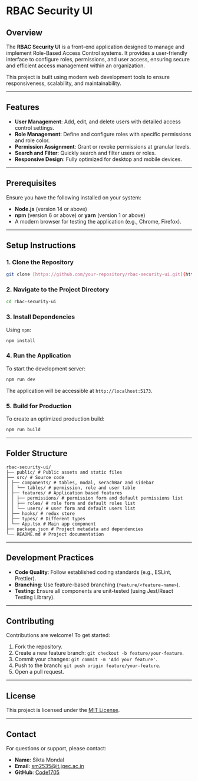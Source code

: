 # RBAC Security UI

## Overview

The **RBAC Security UI** is a front-end application designed to manage and implement Role-Based Access Control systems. It provides a user-friendly interface to configure roles, permissions, and user access, ensuring secure and efficient access management within an organization.

This project is built using modern web development tools to ensure responsiveness, scalability, and maintainability.

---

## Features

- **User Management**: Add, edit, and delete users with detailed access control settings.
- **Role Management**: Define and configure roles with specific permissions and role color.
- **Permission Assignment**: Grant or revoke permissions at granular levels.
- **Search and Filter**: Quickly search and filter users or roles.
- **Responsive Design**: Fully optimized for desktop and mobile devices.

---

## Prerequisites

Ensure you have the following installed on your system:

- **Node.js** (version 14 or above)
- **npm** (version 6 or above) or **yarn** (version 1 or above)
- A modern browser for testing the application (e.g., Chrome, Firefox).

---

## Setup Instructions

### 1. Clone the Repository

```bash
git clone [https://github.com/your-repository/rbac-security-ui.git](https://github.com/Code1705/rbac-security-ui)
```

### 2. Navigate to the Project Directory

```bash
cd rbac-security-ui
```

### 3. Install Dependencies

Using `npm`:

```bash
npm install
```

### 4. Run the Application

To start the development server:

```bash
npm run dev
```

The application will be accessible at `http://localhost:5173`.

### 5. Build for Production

To create an optimized production build:

```bash
npm run build
```

---

## Folder Structure

```plaintext
rbac-security-ui/
├── public/ # Public assets and static files
├── src/ # Source code
│ ├── components/ # tables, modal, serachBar and sidebar
│ │ └── tables/ # permission, role and user table
│ ├── features/ # Application based features
│ │ ├── permissions/ # permission form and default permissions list
│ │ ├── roles/ # role form and default roles list
│ │ └── users/ # user form and default users list
│ ├── hooks/ # redux store
│ ├── types/ # Different types
│ └── App.tsx # Main app component
├── package.json # Project metadata and dependencies
└── README.md # Project documentation
```

---

## Development Practices

- **Code Quality**: Follow established coding standards (e.g., ESLint, Prettier).
- **Branching**: Use feature-based branching (`feature/<feature-name>`).
- **Testing**: Ensure all components are unit-tested (using Jest/React Testing Library).

---

## Contributing

Contributions are welcome! To get started:

1. Fork the repository.
2. Create a new feature branch: `git checkout -b feature/your-feature`.
3. Commit your changes: `git commit -m 'Add your feature'`.
4. Push to the branch: `git push origin feature/your-feature`.
5. Open a pull request.

---

## License

This project is licensed under the [MIT License](LICENSE).

---

## Contact

For questions or support, please contact:

- **Name**: Sikta Mondal
- **Email**: sm2535@it.jgec.ac.in
- **GitHub**: [Code1705](https://github.com/Code1705)
